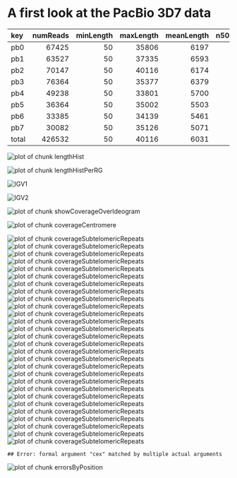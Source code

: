 A first look at the PacBio 3D7 data
===================================




|key    |  numReads|  minLength|  maxLength|  meanLength|  n50Value|
|:------|---------:|----------:|----------:|-----------:|---------:|
|pb0    |     67425|         50|      35806|        6197|      9225|
|pb1    |     63527|         50|      37335|        6593|      9707|
|pb2    |     70147|         50|      40116|        6174|      9320|
|pb3    |     76364|         50|      35377|        6379|      9277|
|pb4    |     49238|         50|      33801|        5700|      8719|
|pb5    |     36364|         50|      35002|        5503|      8490|
|pb6    |     33385|         50|      34139|        5461|      8389|
|pb7    |     30082|         50|      35126|        5071|      8055|
|total  |    426532|         50|      40116|        6031|      9058|


![plot of chunk lengthHist](figure/lengthHist.png) 


![plot of chunk lengthHistPerRG](figure/lengthHistPerRG.png) 


![IGV1](figure/IGV_chr1.png)

![IGV2](figure/IGV_indelerrors.png)




![plot of chunk showCoverageOverIdeogram](figure/showCoverageOverIdeogram.png) 





![plot of chunk coverageCentromere](figure/coverageCentromere.png) 


![plot of chunk coverageSubtelomericRepeats](figure/coverageSubtelomericRepeats1.png) ![plot of chunk coverageSubtelomericRepeats](figure/coverageSubtelomericRepeats2.png) ![plot of chunk coverageSubtelomericRepeats](figure/coverageSubtelomericRepeats3.png) ![plot of chunk coverageSubtelomericRepeats](figure/coverageSubtelomericRepeats4.png) ![plot of chunk coverageSubtelomericRepeats](figure/coverageSubtelomericRepeats5.png) ![plot of chunk coverageSubtelomericRepeats](figure/coverageSubtelomericRepeats6.png) ![plot of chunk coverageSubtelomericRepeats](figure/coverageSubtelomericRepeats7.png) ![plot of chunk coverageSubtelomericRepeats](figure/coverageSubtelomericRepeats8.png) ![plot of chunk coverageSubtelomericRepeats](figure/coverageSubtelomericRepeats9.png) ![plot of chunk coverageSubtelomericRepeats](figure/coverageSubtelomericRepeats10.png) ![plot of chunk coverageSubtelomericRepeats](figure/coverageSubtelomericRepeats11.png) ![plot of chunk coverageSubtelomericRepeats](figure/coverageSubtelomericRepeats12.png) ![plot of chunk coverageSubtelomericRepeats](figure/coverageSubtelomericRepeats13.png) ![plot of chunk coverageSubtelomericRepeats](figure/coverageSubtelomericRepeats14.png) ![plot of chunk coverageSubtelomericRepeats](figure/coverageSubtelomericRepeats15.png) ![plot of chunk coverageSubtelomericRepeats](figure/coverageSubtelomericRepeats16.png) ![plot of chunk coverageSubtelomericRepeats](figure/coverageSubtelomericRepeats17.png) ![plot of chunk coverageSubtelomericRepeats](figure/coverageSubtelomericRepeats18.png) ![plot of chunk coverageSubtelomericRepeats](figure/coverageSubtelomericRepeats19.png) ![plot of chunk coverageSubtelomericRepeats](figure/coverageSubtelomericRepeats20.png) ![plot of chunk coverageSubtelomericRepeats](figure/coverageSubtelomericRepeats21.png) ![plot of chunk coverageSubtelomericRepeats](figure/coverageSubtelomericRepeats22.png) ![plot of chunk coverageSubtelomericRepeats](figure/coverageSubtelomericRepeats23.png) ![plot of chunk coverageSubtelomericRepeats](figure/coverageSubtelomericRepeats24.png) ![plot of chunk coverageSubtelomericRepeats](figure/coverageSubtelomericRepeats25.png) ![plot of chunk coverageSubtelomericRepeats](figure/coverageSubtelomericRepeats26.png) ![plot of chunk coverageSubtelomericRepeats](figure/coverageSubtelomericRepeats27.png) ![plot of chunk coverageSubtelomericRepeats](figure/coverageSubtelomericRepeats28.png) 



```
## Error: formal argument "cex" matched by multiple actual arguments
```

![plot of chunk errorsByPosition](figure/errorsByPosition.png) 

